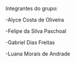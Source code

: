 Integrantes do grupo:

-Alyce Costa de Oliveira 

-Felipe da Silva Paschoal 

-Gabriel Dias Freitas 

-Luana Morais de Andrade
